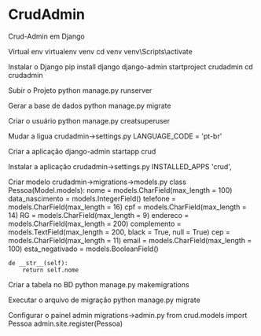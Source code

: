 # CrudAdmin
Crud-Admin em Django

Virtual env
	virtualenv venv
	cd venv
	venv\Scripts\activate

Instalar o Django
	pip install django
	django-admin startproject crudadmin
	cd crudadmin
	
Subir o Projeto
	python manage.py runserver

Gerar a base de dados
	python manage.py migrate

Criar o usuário
	python manage.py creatsuperuser

Mudar a ligua
	crudadmin->settings.py
	LANGUAGE_CODE = 'pt-br'

Criar a aplicação
	django-admin startapp crud

Instalar a aplicação
	crudadmin->settings.py
	INSTALLED_APPS 'crud',

Criar modelo
	crudadmin->migrations->models.py
	class Pessoa(Model.models):
		nome = models.CharField(max_length = 100)
		data_nascimento = models.IntegerField()
		telefone = models.CharField(max_length = 16)
		cpf = models.CharField(max_length = 14)
		RG = models.CharField(max_length = 9)
		endereco = models.CharField(max_length = 200)
		complemento = models.TextField(max_length = 200, black = True, null = True)
		cep = models.CharField(max_length = 11)
		email = models.CharField(max_length = 100)
		esta_negativado = models.BooleanField()

	de __str__(self):
		return self.nome

Criar a tabela no BD
	python manage.py makemigrations

Executar o arquivo de migração
	python manage.py migrate

Configurar o painel admin
	migrations->admin.py
	from crud.models import Pessoa
	admin.site.register(Pessoa)
